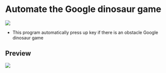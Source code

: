 # Automate the Google dinosaur game

<img src="https://user-images.githubusercontent.com/91461938/200727910-83c094b9-2a21-4606-baca-c838b98838c9.png">
<ul>
  <li>This program automatically press up key if there is an obstacle Google dinosaur game</li>
 </ul>
 
 <h2>Preview</h2>
 <img src="https://user-images.githubusercontent.com/91461938/200463604-01fee1eb-a077-4295-a4cd-27adf99defdf.gif"> 
